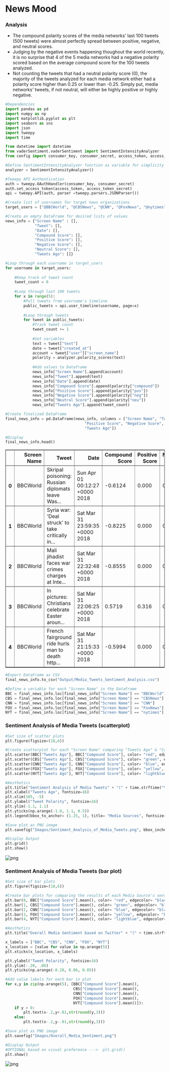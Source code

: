 
# News Mood

### Analysis
-  The compound polarity scores of the media networks' last 100 tweets (500 tweets) were almost perfectly spread between positive, negative, and neutral scores. 
-  Judging by the negative events happening thoughout the world recently, it is no surprise that 4 of the 5 media networks had a negative polarity scored based on the average compound score for the 100 tweets analyzed. 
-  Not counting the tweets that had a neutral polarity score (0), the majority of the tweets analyzed for each media network either had a polarity score higher than 0.25 or lower than -0.25. Simply put, media networks' tweets, if not neutral, will either be highly positive or highly negative.



```python
#Dependencies
import pandas as pd
import numpy as np
import matplotlib.pyplot as plt
import seaborn as sns
import json
import tweepy
import time

from datetime import datetime
from vaderSentiment.vaderSentiment import SentimentIntensityAnalyzer
from config import consumer_key, consumer_secret, access_token, access_token_secret

#Define SentimentIntensityAnalyzer function as variable for simplicity
analyzer = SentimentIntensityAnalyzer()
```


```python
#Tweepy API Authentication
auth = tweepy.OAuthHandler(consumer_key, consumer_secret)
auth.set_access_token(access_token, access_token_secret)
api = tweepy.API(auth, parser =tweepy.parsers.JSONParser())
```


```python
#Create list of usernames for target news organizations
target_users = ["@BBCWorld", "@CBSNews", "@CNN", "@FoxNews", "@nytimes"]
```


```python
#Create an empty DataFrame for desired lists of values
news_info = {"Screen Name" : [],
             "Tweet": [],
             "Date": [],
             "Compound Score": [],
             "Positive Score": [],
             "Negative Score": [],
             "Neutral Score": [], 
             "Tweets Ago": []}
```


```python
#Loop through each username in target_users
for username in target_users:
    
    #Keep track of tweet count
    tweet_count = 0
    
    #Loop through last 100 tweets 
    for x in range(5):
        #Pull tweets from username's timeline
        public_tweets = api.user_timeline(username, page=x)
        
        #Loop through tweets
        for tweet in public_tweets:
            #Track tweet count
            tweet_count += 1
            
            #Set variables
            text = tweet["text"]
            date = tweet["created_at"]
            account = tweet["user"]["screen_name"]
            polarity = analyzer.polarity_scores(text)
            
            #Add values to Dataframe
            news_info["Screen Name"].append(account)
            news_info["Tweet"].append(text)
            news_info["Date"].append(date)
            news_info["Compound Score"].append(polarity["compound"])
            news_info["Positive Score"].append(polarity["pos"])
            news_info["Negative Score"].append(polarity["neg"])
            news_info["Neutral Score"].append(polarity["neu"])
            news_info["Tweets Ago"].append(tweet_count)
```


```python
#Create finalized DataFrame
final_news_info = pd.DataFrame(news_info, columns = ["Screen Name", "Tweet", "Date", "Compound Score",
                                   "Positive Score", "Negative Score", "Neutral Score",
                                   "Tweets Ago"])

#Display
final_news_info.head()
```




<div>
<style scoped>
    .dataframe tbody tr th:only-of-type {
        vertical-align: middle;
    }

    .dataframe tbody tr th {
        vertical-align: top;
    }

    .dataframe thead th {
        text-align: right;
    }
</style>
<table border="1" class="dataframe">
  <thead>
    <tr style="text-align: right;">
      <th></th>
      <th>Screen Name</th>
      <th>Tweet</th>
      <th>Date</th>
      <th>Compound Score</th>
      <th>Positive Score</th>
      <th>Negative Score</th>
      <th>Neutral Score</th>
      <th>Tweets Ago</th>
    </tr>
  </thead>
  <tbody>
    <tr>
      <th>0</th>
      <td>BBCWorld</td>
      <td>Skripal poisoning: Russian diplomats leave Was...</td>
      <td>Sun Apr 01 00:12:27 +0000 2018</td>
      <td>-0.6124</td>
      <td>0.000</td>
      <td>0.500</td>
      <td>0.500</td>
      <td>1</td>
    </tr>
    <tr>
      <th>1</th>
      <td>BBCWorld</td>
      <td>Syria war: 'Deal struck' to take critically in...</td>
      <td>Sat Mar 31 23:59:35 +0000 2018</td>
      <td>-0.8225</td>
      <td>0.000</td>
      <td>0.489</td>
      <td>0.511</td>
      <td>2</td>
    </tr>
    <tr>
      <th>2</th>
      <td>BBCWorld</td>
      <td>Mali jihadist faces war crimes charges at Inte...</td>
      <td>Sat Mar 31 22:32:48 +0000 2018</td>
      <td>-0.8555</td>
      <td>0.000</td>
      <td>0.540</td>
      <td>0.460</td>
      <td>3</td>
    </tr>
    <tr>
      <th>3</th>
      <td>BBCWorld</td>
      <td>In pictures: Christians celebrate Easter aroun...</td>
      <td>Sat Mar 31 22:06:25 +0000 2018</td>
      <td>0.5719</td>
      <td>0.316</td>
      <td>0.000</td>
      <td>0.684</td>
      <td>4</td>
    </tr>
    <tr>
      <th>4</th>
      <td>BBCWorld</td>
      <td>French fairground ride hurls man to death http...</td>
      <td>Sat Mar 31 21:15:33 +0000 2018</td>
      <td>-0.5994</td>
      <td>0.000</td>
      <td>0.358</td>
      <td>0.642</td>
      <td>5</td>
    </tr>
  </tbody>
</table>
</div>




```python
#Export DataFrame as CSV
final_news_info.to_csv("Output/Media_Tweets_Sentiment_Analysis.csv")
```


```python
#Define a variable for each "Screen Name" in the DataFrame
BBC = final_news_info.loc[final_news_info["Screen Name"] == "BBCWorld"]
CBS = final_news_info.loc[final_news_info["Screen Name"] == "CBSNews"]
CNN = final_news_info.loc[final_news_info["Screen Name"] == "CNN"]
FOX = final_news_info.loc[final_news_info["Screen Name"] == "FoxNews"]
NYT = final_news_info.loc[final_news_info["Screen Name"] == "nytimes"]
```

### Sentiment Analysis of Media Tweets (scatterplot)


```python
#Set size of scatter plots
plt.figure(figsize=(10,6))

#Create scatterplot for each "Screen Name" comparing "Tweets Ago" & "Compound Score"
plt.scatter(BBC["Tweets Ago"], BBC["Compound Score"], color= "red", edgecolor= "black", label= "BBC", s= 125)
plt.scatter(CBS["Tweets Ago"], CBS["Compound Score"], color= "green", edgecolor= "black", label= "CBS", s= 125)
plt.scatter(CNN["Tweets Ago"], CNN["Compound Score"], color= "blue", edgecolor= "black", label= "CNN", s= 125)
plt.scatter(FOX["Tweets Ago"], FOX["Compound Score"], color= "yellow", edgecolor= "black", label= "FOX", s= 125)
plt.scatter(NYT["Tweets Ago"], NYT["Compound Score"], color= "lightblue", edgecolor= "black", label= "New York Times", s= 125)

#Aesthetics
plt.title("Sentiment Analysis of Media Tweets" + "(" + time.strftime("%m/%d/%Y") + ")", fontsize=20)
plt.xlabel("Tweets Ago", fontsize=16)
plt.xlim(105, -5)
plt.ylabel("Tweet Polarity", fontsize=16)
plt.ylim(-1.1, 1.1)
plt.yticks(np.arange(-1.0, 1.1, 0.5))
plt.legend(bbox_to_anchor= (1.25, 1), title= "Media Sources", fontsize= "medium")

#Save plot as PNG image
plt.savefig("Images/Sentiment_Analysis_of_Media_Tweets.png", bbox_inches= "tight")

#Display Output
plt.grid()
plt.show()
```


![png](output_10_0.png)


### Sentiment Analysis of Media Tweets (bar plot)


```python
#Set size of bar plots
plt.figure(figsize=(10,6))

#Create bar plots for comparing the results of each Media Source's sentiment analysis
plt.bar(0, BBC["Compound Score"].mean(), color= "red", edgecolor= "black", width= 1)
plt.bar(1, CBS["Compound Score"].mean(), color= "green", edgecolor= "black", width= 1)
plt.bar(2, CNN["Compound Score"].mean(), color= "blue", edgecolor= "black", width= 1)
plt.bar(3, FOX["Compound Score"].mean(), color= "yellow", edgecolor= "black", width= 1)
plt.bar(4, NYT["Compound Score"].mean(), color= "lightblue", edgecolor= "black", width= 1)

#Aesthetics
plt.title("Overall Media Sentiment based on Twitter" + "(" + time.strftime("%m/%d/%Y") + ")", fontsize=20)

x_labels = ["BBC", "CBS", "CNN", "FOX", "NYT"]
x_location = [value for value in np.arange(5)]
plt.xticks(x_location, x_labels)

plt.ylabel("Tweet Polarity", fontsize=16)
plt.ylim(-.20, .06)
plt.yticks(np.arange(-0.20, 0.06, 0.05))

#Add value labels for each bar in plot  
for x,y in zip(np.arange(5), [BBC["Compound Score"].mean(), 
                              CBS["Compound Score"].mean(), 
                              CNN["Compound Score"].mean(), 
                              FOX["Compound Score"].mean(), 
                              NYT["Compound Score"].mean()]):
    if y > 0:
        plt.text(x-.2,y+.01,str(round(y,3)))
    else:
        plt.text(x-.2,y-.01,str(round(y,3)))

#Save plot as PNG image
plt.savefig("Images/Overall_Media_Sentiment.png")

#Display Output
#OPTIONAL based on visual preference --->  plt.grid()
plt.show()
```


![png](output_12_0.png)

